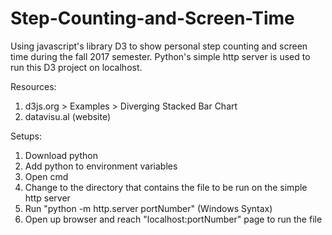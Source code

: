 # Step-Counting-and-Screen-Time
Using javascript's library D3 to show personal step counting and screen time during the fall 2017 semester.
Python's simple http server is used to run this D3 project on localhost.

Resources: 
1. d3js.org > Examples > Diverging Stacked Bar Chart
2. datavisu.al (website)

Setups:
1. Download python
2. Add python to environment variables
2. Open cmd
3. Change to the directory that contains the file to be run on the simple http server
4. Run "python -m http.server portNumber" (Windows Syntax)
5. Open up browser and reach "localhost:portNumber" page to run the file
